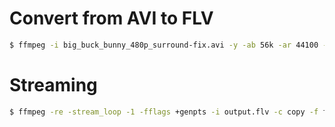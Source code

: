# Convert from AVI to FLV

```sh
$ ffmpeg -i big_buck_bunny_480p_surround-fix.avi -y -ab 56k -ar 44100 -b:a 54k -b:v 750k -r 24 -f flv output.flv
```

# Streaming

```sh
$ ffmpeg -re -stream_loop -1 -fflags +genpts -i output.flv -c copy -f flv rtmp://10.0.0.10:1935/live/stream1todd
```
